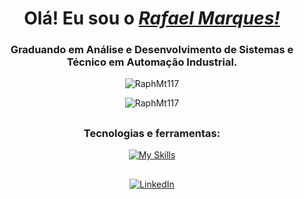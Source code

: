 <div align="center"> 

<div align="center">  
    <h1>Olá! Eu sou o <a href="https://www.linkedin.com/in/rafael-marques-e-torres/"><i>Rafael Marques!</i></a></h1>
</div>

### Graduando em Análise e Desenvolvimento de Sistemas e Técnico em Automação Industrial.

<p><img src="https://github-readme-stats.vercel.app/api?username=RaphMt117&show_icons=true&bg_color=00000000" alt="RaphMt117"/></p>

<p><img src="https://github-readme-stats.vercel.app/api/top-langs?username=RaphMt117&show_icons=true&locale=en&layout=compact&bg_color=00000000" alt="RaphMt117"/></p>

</div>

##

<div align="center"> 
 
### Tecnologias e ferramentas:

<!-- <div style= "display: inline_block"><br/>

<img align="center" alt="TypeScript" rel="stylesheet" src="https://github.com/devicons/devicon/blob/master/icons/typescript/typescript-original.svg" width="40" height="40">

<!-- <img align="center" alt="NodeJS" rel="stylesheet" src="https://github.com/devicons/devicon/blob/master/icons/nodejs/nodejs-original.svg" width="40" height="40"> -->
<!-- <img align="center" alt="Vim" rel="stylesheet" src="https://github.com/devicons/devicon/blob/master/icons/vim/vim-original.svg" width="40" height="40"> -->
<!-- <img align="center" alt="Git" rel="stylesheet" src="https://github.com/devicons/devicon/blob/master/icons/git/git-original.svg" width="40" height="40"> -->
<!-- <img align="center" alt="Astro" rel="stylesheet" src="https://icon.icepanel.io/Technology/png-shadow-512/Astro.png" width="40" height="40"> -->
<!-- <img align="center" alt="MySQL" rel="stylesheet" src="https://github.com/devicons/devicon/blob/master/icons/mysql/mysql-original-wordmark.svg" width="40" height="40"> -->
<!-- <img align="center" alt="TailwindCSS" rel="stylesheet" src="https://github.com/devicons/devicon/blob/master/icons/tailwindcss/tailwindcss-plain.svg" width="40" height="40"> -->
<!-- <img align="center" alt="Java" rel="stylesheet" src="https://github.com/devicons/devicon/blob/master/icons/java/java-original.svg" width="40" height="40"> -->
<!-- <img align="center" alt="NextJS" rel="stylesheet" src="https://github.com/devicons/devicon/blob/master/icons/nextjs/nextjs-original.svg" width="40" height="40"> -->
<!-- <img align="center" alt="GoLang" rel="stylesheet" src="https://github.com/devicons/devicon/blob/master/icons/go/go-original-wordmark.svg" width="40" height="40"> -->
<!-- <img align="center" alt="React" rel="stylesheet" src="https://github.com/devicons/devicon/blob/master/icons/react/react-original.svg" width="40" height="40"> -->

[![My Skills](https://skillicons.dev/icons?i=bash,vim,linux,js,ts,astro,nodejs,git,tailwindcss&theme=dark)](https://skillicons.dev)

</div>

</div>

##


<div align="center"> 
 
[![LinkedIn](https://img.shields.io/badge/LinkedIn-0077B5?style=for-the-badge&logo=linkedin&logoColor=white)](https://www.linkedin.com/in/rafael-marques-e-torres/) 

</div>



